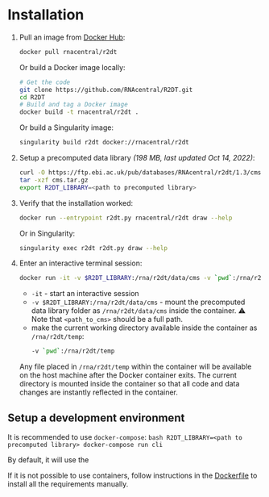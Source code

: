 # Installation

1. Pull an image from [Docker Hub](https://hub.docker.com/r/rnacentral/r2dt):
    ```bash
    docker pull rnacentral/r2dt
    ```

    Or build a Docker image locally:

    ```bash
    # Get the code
    git clone https://github.com/RNAcentral/R2DT.git
    cd R2DT
    # Build and tag a Docker image
    docker build -t rnacentral/r2dt .
    ```

    Or build a Singularity image:
    ```bash
    singularity build r2dt docker://rnacentral/r2dt
    ```

2. Setup a precomputed data library _(198 MB, last updated Oct 14, 2022)_:
    ```bash
    curl -O https://ftp.ebi.ac.uk/pub/databases/RNAcentral/r2dt/1.3/cms.tar.gz
    tar -xzf cms.tar.gz
    export R2DT_LIBRARY=<path to precomputed library>
    ```

3. Verify that the installation worked:
    ```bash
    docker run --entrypoint r2dt.py rnacentral/r2dt draw --help
    ```

    Or in Singularity:
    ```bash
    singularity exec r2dt r2dt.py draw --help
    ```

4. Enter an interactive terminal session:
    ```bash
    docker run -it -v $R2DT_LIBRARY:/rna/r2dt/data/cms -v `pwd`:/rna/r2dt/temp rnacentral/r2dt
    ```

    - `-it` - start an interactive session
    - `-v $R2DT_LIBRARY:/rna/r2dt/data/cms` - mount the precomputed data library folder as `/rna/r2dt/data/cms` inside the container. ⚠️ Note that `<path_to_cms>` should be a full path.
    - make the current working directory available inside the container as `/rna/r2dt/temp`:
        ```bash
        -v `pwd`:/rna/r2dt/temp
        ```

    Any file placed in `/rna/r2dt/temp` within the container will be available on the host machine after the Docker container exits. The current directory is mounted inside the container so that all code and data changes are instantly reflected in the container.

## Setup a development environment

It is recommended to use `docker-compose`:
    ```bash
    R2DT_LIBRARY=<path to precomputed library> docker-compose run cli
    ```

By default, it will use the

If it is not possible to use containers, follow instructions in the [Dockerfile](https://github.com/RNAcentral/R2DT/blob/master/Dockerfile) to install all the requirements manually.
